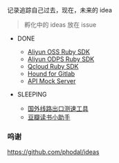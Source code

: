 记录追踪自己过去，现在，未来的 idea

> 孵化中的 ideas 放在 issue

+ DONE

  + [Aliyun OSS Ruby SDK](https://github.com/aliyun-beta/aliyun-oss-ruby-sdk)
  + [Aliyun ODPS Ruby SDK](https://github.com/aliyun-beta/aliyun-odps-ruby-sdk)
  + [Qcloud Ruby SDK](https://github.com/zlx/qcloud-cos-sdk)
  + [Hound for Gitlab](https://github.com/zlx/Gitlab-Hound)
  + [API Mock Server](https://github.com/zlx/API-mock-server)

+ SLEEPING

  + [国外线路出口测速工具]()
  + [豆瓣读书小助手](https://developers.douban.com/wiki/?title=book_v2#get_book_search)


### 呜谢

https://github.com/phodal/ideas

